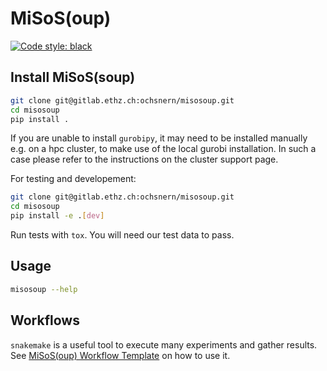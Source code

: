 # MiSoS(oup)

[![Code style: black](https://img.shields.io/badge/code%20style-black-000000.svg)](https://github.com/psf/black)

## Install MiSoS(soup)

```bash
git clone git@gitlab.ethz.ch:ochsnern/misosoup.git
cd misosoup
pip install .
```

If you are unable to install `gurobipy`, it may need to be installed manually
e.g. on a hpc cluster, to make use of the local gurobi installation. In such 
a case please refer to the instructions on the cluster support page. 

For testing and developement:

```bash
git clone git@gitlab.ethz.ch:ochsnern/misosoup.git
cd misosoup
pip install -e .[dev]
```

Run tests with `tox`. You will need our test data to pass.

## Usage

```bash
misosoup --help
```

## Workflows

`snakemake` is a useful tool to execute many experiments and gather results.
See [MiSoS(oup) Workflow Template](https://gitlab.ethz.ch/ochsnern/misosoup_workflow_template)
on how to use it.
